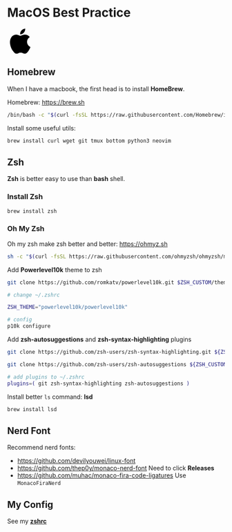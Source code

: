 # MacOS Best Practice

<svg width="60" viewBox="0 0 128 128">
<path d="M97.905 67.885c.174 18.8 16.494 25.057 16.674 25.137-.138.44-2.607 8.916-8.597 17.669-5.178 7.568-10.553 15.108-19.018 15.266-8.318.152-10.993-4.934-20.504-4.934-9.508 0-12.479 4.776-20.354 5.086-8.172.31-14.395-8.185-19.616-15.724C15.822 94.961 7.669 66.8 18.616 47.791c5.438-9.44 15.158-15.417 25.707-15.571 8.024-.153 15.598 5.398 20.503 5.398 4.902 0 14.106-6.676 23.782-5.696 4.051.169 15.421 1.636 22.722 12.324-.587.365-13.566 7.921-13.425 23.639M82.272 21.719c4.338-5.251 7.258-12.563 6.462-19.836-6.254.251-13.816 4.167-18.301 9.416-4.02 4.647-7.54 12.087-6.591 19.216 6.971.54 14.091-3.542 18.43-8.796"></path>
</svg>

## Homebrew

When I have a macbook, the first head is to install **HomeBrew**.

Homebrew: <https://brew.sh>

```bash
/bin/bash -c "$(curl -fsSL https://raw.githubusercontent.com/Homebrew/install/HEAD/install.sh)"
```

Install some useful utils:

```bash
brew install curl wget git tmux bottom python3 neovim
```

## Zsh

**Zsh** is better easy to use than **bash** shell.

### Install Zsh

```bash
brew install zsh
```

### Oh My Zsh

Oh my zsh make zsh better and better: <https://ohmyz.sh>

```bash
sh -c "$(curl -fsSL https://raw.githubusercontent.com/ohmyzsh/ohmyzsh/master/tools/install.sh)"
```

Add **Powerlevel10k** theme to zsh

```bash
git clone https://github.com/romkatv/powerlevel10k.git $ZSH_CUSTOM/themes/powerlevel10k

# change ~/.zshrc

ZSH_THEME="powerlevel10k/powerlevel10k"

# config
p10k configure
```

Add **zsh-autosuggestions** and **zsh-syntax-highlighting** plugins

```bash
git clone https://github.com/zsh-users/zsh-syntax-highlighting.git ${ZSH_CUSTOM:-~/.oh-my-zsh/custom}/plugins/zsh-syntax-highlighting

git clone https://github.com/zsh-users/zsh-autosuggestions ${ZSH_CUSTOM:-~/.oh-my-zsh/custom}/plugins/zsh-autosuggestions

# add plugins to ~/.zshrc
plugins=( git zsh-syntax-highlighting zsh-autosuggestions )
```

Install better `ls` command: **lsd**

```bash
brew install lsd
```

## Nerd Font

Recommend nerd fonts:

- <https://github.com/devilyouwei/linux-font>
- <https://github.com/thep0y/monaco-nerd-font> Need to click **Releases**
- <https://github.com/muhac/monaco-fira-code-ligatures> Use `MonacoFiraNerd`

## My Config

See my **[zshrc](./.zshrc)**

